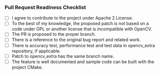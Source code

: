 ### Pull Request Readiness Checklist

- [ ] I agree to contribute to the project under Apache 2 License.
- [ ] To the best of my knowledge, the proposed patch is not based on a code under GPL or another license that is incompatible with OpenCV.
- [ ] The PR is proposed to the proper branch.
- [ ] There is a reference to the original bug report and related work.
- [ ] There is accuracy test, performance test and test data in opencv_extra repository, if applicable.
- [ ] Patch to opencv_extra has the same branch name.
- [ ] The feature is well documented and sample code can be built with the project CMake.